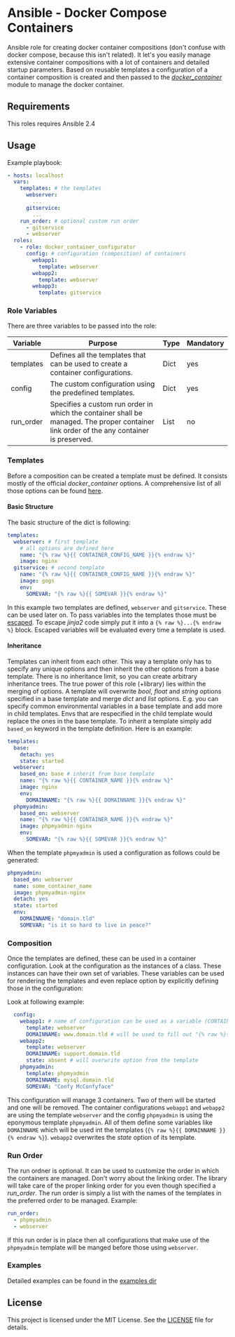 # Ansible - Docker Compose Containers

Ansible role for creating docker container compositions (don't confuse with docker compose, because this isn't related). It let's you easily manage extensive container compositions with a lot of containers and detailed startup parameters. Based on reusable templates a configuration of a container composition is created and then passed to the *[docker_container](http://docs.ansible.com/ansible/docker_container_module.html)* module to manage the docker container.

## Requirements

This roles requires Ansible 2.4

## Usage

Example playbook:

```yaml
- hosts: localhost
  vars:
    templates: # the templates
      webserver:
        ...
      gitservice:
        ...
    run_order: # optional custom run order
      - gitservice
      - webserver
  roles:
    - role: docker_container_configurator
      config: # configuration (composition) of containers
        webapp1:
          template: webserver
        webapp2:
          template: webserver
        webapp3:
          template: gitservice
```

### Role Variables

There are three variables to be passed into the role:

Variable  | Purpose                                                                                                                                  | Type | Mandatory
----------|------------------------------------------------------------------------------------------------------------------------------------------|------|----------
templates | Defines all the templates that can be used to create a container configurations.                                                         | Dict | yes
config    | The custom configuration using the predefined templates.                                                                                 | Dict | yes
run_order | Specifies a custom run order in which the container shall be managed. The proper container link order of the any container is preserved. | List | no

### Templates

Before a composition can be created a template must be defined. It consists mostly of the official *docker_container* options. A comprehensive list of all those options can be found [here](http://docs.ansible.com/ansible/docker_container_module.html).

#### Basic Structure

The basic structure of the dict is following:

```yaml
templates:
  webserver: # first template
    # all options are defined here
    name: "{% raw %}{{ CONTAINER_CONFIG_NAME }}{% endraw %}"
    image: nginx
  gitservice: # second template
    name: "{% raw %}{{ CONTAINER_CONFIG_NAME }}{% endraw %}"
    image: gogs
    env:
      SOMEVAR: "{% raw %}{{ SOMEVAR }}{% endraw %}"
```

In this example two templates are defined, `webserver` and `gitservice`. These can be used later on. To pass variables into the templates those must be [escaped](http://jinja.pocoo.org/docs/dev/templates/#escaping). To escape *jinja2* code simply put it into a `{% raw %}...{% endraw %}` block. Escaped variables will be evaluated every time a template is used.

#### Inheritance

Templates can inherit from each other. This way a template only has to specify any unique options and then inherit the other options from a base template. There is no inheritance limit, so you can create arbitrary inheritance trees. The true power of this role (+library) lies within the merging of options. A template will overwrite *bool*, *float* and *string* options specified in a base template and merge *dict* and *list* options. E.g. you can specify common environmental variables in a base template and add more in child templates. Envs that are respecified in the child template would replace the ones in the base template.
To inherit a template simply add `based_on` keyword in the template definition. Here is an example:

```yaml
templates:
  base:
    detach: yes
    state: started
  webserver:
    based_on: base # inherit from base template
    name: "{% raw %}{{ CONTAINER_NAME }}{% endraw %}"
    image: nginx
    env:
      DOMAINNAME: "{% raw %}{{ DOMAINNAME }}{% endraw %}"
  phpmyadmin:
    based_on: webserver
    name: "{% raw %}{{ CONTAINER_NAME }}{% endraw %}"
    image: phpmyadmin-nginx
    env:
      SOMEVAR: "{% raw %}{{ SOMEVAR }}{% endraw %}"
```

When the template `phpmyadmin` is used a configuration as follows could be generated:

```yaml
phpmyadmin:
  based_on: webserver
  name: some_container_name
  image: phpmyadmin-nginx
  detach: yes
  state: started
  env:
    DOMAINNAME: "domain.tld"
    SOMEVAR: "is it so hard to live in peace?"
```

### Composition

Once the templates are defined, these can be used in a container configuration. Look at the configuration as the instances of a class. These instances can have their own set of variables. These variables can be used for rendering the templates and even replace option by explicitly defining those in the configuration:

Look at following example:

```yaml
  config:
    webapp1: # name of configuration can be used as a variable (CONTAINER_CONFIG_NAME)
      template: webserver
      DOMAINNAME: www.domain.tld # will be used to fill out "{% raw %}{{ DOMAINNAME }}{% endraw %}" on runtime
    webapp2:
      template: webserver
      DOMAINNAME: support.domain.tld
      state: absent # will overwrite option from the template
    phpmyadmin:
      template: phpmyadmin
      DOMAINNAME: mysql.domain.tld
      SOMEVAR: "Confy McConfyface"
```

This configuration will manage 3 containers. Two of them will be started and one will be removed. The container configurations `webapp1` and `webapp2` are using the template `webserver` and the config `phpmyadmin` is using the eponymous template `phpmyadmin`. All of them define some variables like `DOMAINNAME` which will be used int the templates (`{% raw %}{{ DOMAINNAME }}{% endraw %}`). `webapp2` overwrites the *state* option of its template.

### Run Order

The run ordner is optional. It can be used to customize the order in which the containers are managed. Don't worry about the linking order. The library will take care of the proper linking order for you even though specified a *run_order*. The run order is simply a list with the names of the templates in the preferred order to be managed. Example:

```yaml
run_order:
  - phpmyadmin
  - webserver
```

If this run order is in place then all configurations that make use of the `phpmyadmin` template will be manged before those using `webserver`.

### Examples

Detailed examples can be found in the [examples dir](examples/)

## License

This project is licensed under the MIT License. See the [LICENSE](LICENSE) file for details.
